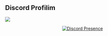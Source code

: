 ## Discord Profilim

<a href="https://discord.com/users/853427901402710036" title="Discord Profile"><img src="https://lanyard-profile-readme.vercel.app/api/853427901402710036"></a>
<div align="center">
  
[![Discord Presence](https://lanyard-profile-readme.vercel.app/api/idin)](https://discord.com/users/idin)
  
</div>
